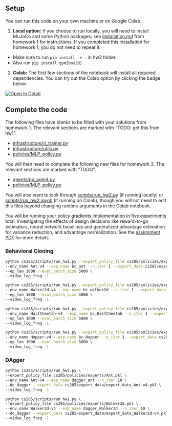 ## Setup

You can run this code on your own machine or on Google Colab.

1. **Local option:** If you choose to run locally, you will need to install MuJoCo and some Python packages; see [installation.md](../hw1/installation.md) from homework 1 for instructions. If you completed this installation for homework 1, you do not need to repeat it.

- Make sure to run `pip install -e .` in hw2 folder.
- Also run `pip install gym[box2d]`

2. **Colab:** The first few sections of the notebook will install all required dependencies. You can try out the Colab option by clicking the badge below:

[![Open In Colab](https://colab.research.google.com/assets/colab-badge.svg)](https://colab.research.google.com/github/berkeleydeeprlcourse/homework_fall2022/blob/master/hw2/cs285/scripts/run_hw2.ipynb)

## Complete the code

The following files have blanks to be filled with your solutions from homework 1. The relevant sections are marked with "TODO: get this from hw1".

- [infrastructure/rl_trainer.py](cs285/infrastructure/rl_trainer.py)
- [infrastructure/utils.py](cs285/infrastructure/utils.py)
- [policies/MLP_policy.py](cs285/policies/MLP_policy.py)

You will then need to complete the following new files for homework 2. The relevant sections are marked with "TODO".

- [agents/pg_agent.py](cs285/agents/pg_agent.py)
- [policies/MLP_policy.py](cs285/policies/MLP_policy)

You will also want to look through [scripts/run_hw2.py](cs285/scripts/run_hw2.py) (if running locally) or [scripts/run_hw2.ipynb](cs285/scripts/run_hw2.ipynb) (if running on Colab), though you will not need to edit this files beyond changing runtime arguments in the Colab notebook.

You will be running your policy gradients implementation in five experiments total, investigating the effects of design decisions like reward-to-go estimators, neural network baselines and generalized advantage estimation for variance reduction, and advantage normalization. See the [assignment PDF](cs285_hw2.pdf) for more details.

### Behavioral Cloning

```bash
python cs285/scripts/run_hw1.py --expert_policy_file cs285/policies/experts/Ant.pkl \
--env_name Ant-v4 --exp_name bc_ant --n_iter 1 --expert_data cs285/expert_data/expert_data_Ant-v4.pkl \
--ep_len 1000 --eval_batch_size 5000 \
--video_log_freq -1
```

```bash
python cs285/scripts/run_hw1.py --expert_policy_file cs285/policies/experts/Walker2d.pkl \
--env_name Walker2d-v4 --exp_name bc_walker2d --n_iter 1 --expert_data cs285/expert_data/expert_data_Walker2d-v4.pkl \
--ep_len 1000 --eval_batch_size 5000 \
--video_log_freq -1
```

```bash
python cs285/scripts/run_hw1.py --expert_policy_file cs285/policies/experts/HalfCheetah.pkl \
--env_name HalfCheetah-v4 --exp_name bc_HalfCheetah --n_iter 1 --expert_data cs285/expert_data/expert_data_HalfCheetah-v4.pkl \
--ep_len 1000 --eval_batch_size 5000 \
--video_log_freq -1
```

```bash
python cs285/scripts/run_hw1.py --expert_policy_file cs285/policies/experts/Hopper.pkl \
--env_name Hopper-v4 --exp_name bc_Hopper --n_iter 1 --expert_data cs285/expert_data/expert_data_Hopper-v4.pkl \
--ep_len 1000 --eval_batch_size 5000 \
--video_log_freq -1
```

### DAgger

```bash
python cs285/scripts/run_hw1.py \
--expert_policy_file cs285/policies/experts/Ant.pkl \
--env_name Ant-v4 --exp_name dagger_ant --n_iter 10 \
--do_dagger --expert_data cs285/expert_data/expert_data_Ant-v4.pkl \
--video_log_freq -1
```

```bash
python cs285/scripts/run_hw1.py \
--expert_policy_file cs285/policies/experts/Walker2d.pkl \
--env_name Walker2d-v4 --exp_name dagger_Walker2d --n_iter 10 \
--do_dagger --expert_data cs285/expert_data/expert_data_Walker2d-v4.pkl \
--video_log_freq -1
```
